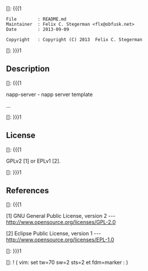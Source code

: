 []: {{{1

    File        : README.md
    Maintainer  : Felix C. Stegerman <flx@obfusk.net>
    Date        : 2013-09-09

    Copyright   : Copyright (C) 2013  Felix C. Stegerman

[]: }}}1

## Description
[]: {{{1

  napp-server - napp server template

  ...

[]: }}}1

## License
[]: {{{1

  GPLv2 [1] or EPLv1 [2].

[]: }}}1

## References
[]: {{{1

  [1] GNU General Public License, version 2
  --- http://www.opensource.org/licenses/GPL-2.0

  [2] Eclipse Public License, version 1
  --- http://www.opensource.org/licenses/EPL-1.0

[]: }}}1

[]: ! ( vim: set tw=70 sw=2 sts=2 et fdm=marker : )
